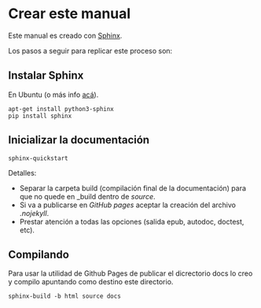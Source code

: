 # Crear este manual

Este manual es creado con [Sphinx](http://www.sphinx-doc.org/es/master/).  

Los pasos a seguir para replicar este proceso son:

## Instalar Sphinx 
En Ubuntu (o más info [acá](http://www.sphinx-doc.org/en/master/usage/installation.html)).  

```
apt-get install python3-sphinx
pip install sphinx
```

## Inicializar la documentación 

```
sphinx-quickstart
```

Detalles:
 - Separar la carpeta build (compilación final de la documentación) para que no quede en _build dentro de _source_.
 - Si va a publicarse en _GitHub pages_ aceptar la creación del archivo _.nojekyll_.
 - Prestar atención a todas las opciones (salida epub, autodoc, doctest, etc).

## Compilando

Para usar la utilidad de Github Pages de publicar el dicrectorio docs lo creo y compilo apuntando como destino este directorio.  

```
sphinx-build -b html source docs
```
